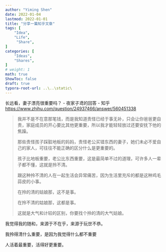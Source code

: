 ```yaml
---
author: "Yiming Shen"
date: 2022-01-04
lastmod: 2022-01-01
title: "分享一篇知乎文章"
tags: [
    "Idea",
    "Life",
     "Share", 
]
categories: [
    "Ideas",
    "Shares", 
]
# weight: 1
math: true
ShowToc: false
draft: true
typora-root-url: ..\..\static\
---
```




长远看，妻子漂亮很重要吗？ - 夜家子鸢的回答 - 知乎 https://www.zhihu.com/question/24937466/answer/560451338

> 我并不是不在意那笔钱，而是我知道责怪已经于事无补，只会让你爸爸更自责，家庭成员的开心要比其他更重要，所以我才能轻轻放过还要安抚下他的焦躁。
>
> 那些责怪孩子踩脏地板的妈妈，责怪老公买错东西的妻子，她们未必不爱自己的家人，可往往不能正确的区分什么是更重要的。
>
> 孩子比地板重要，老公比东西重要，这是最简单不过的道理，可许多人一辈子都不懂，这就是拎不清。
>
> 跟这种拎不清的人在一起生活会异常痛苦，因为生活里充斥的都是这种鸡毛蒜皮的小事。
>
> 在拎的清的姑娘那，这不是事。
>
> 在拎不清的姑娘那，这都是事。
>
> 这就是大气和计较的区别，你要找个拎的清的大气姑娘。



我觉得我的随和，来源于不在乎，来源于玩世不恭。

我拎得清什么重要，是因为我觉得什么都不重要

人活着最重要，活得好更重要。
